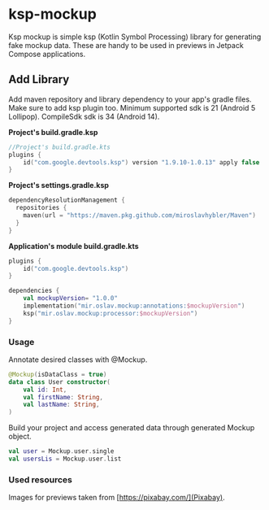 # ksp-mockup
Ksp mockup is simple ksp (Kotlin Symbol Processing) library for generating fake mockup data. These are
handy to be used in previews in Jetpack Compose applications.

## Add Library
Add maven repository and library dependency to your app's gradle files. Make sure to add ksp plugin too.
Minimum supported sdk is 21 (Android 5 Lollipop). CompileSdk sdk is 34 (Android 14).

**Project's build.gradle.ksp**
```kotlin
//Project's build.gradle.kts
plugins {
    id("com.google.devtools.ksp") version "1.9.10-1.0.13" apply false
}
```

**Project's settings.gradle.ksp**
```kotlin
dependencyResolutionManagement {
  repositories {
    maven(url = "https://maven.pkg.github.com/miroslavhybler/Maven")
  }
}
```

**Application's module build.gradle.kts**
```kotlin
plugins {
    id("com.google.devtools.ksp")
}

dependencies {
    val mockupVersion= "1.0.0"
    implementation("mir.oslav.mockup:annotations:$mockupVersion")
    ksp("mir.oslav.mockup:processor:$mockupVersion")
}
```

### Usage
Annotate desired classes with @Mockup.

```kotlin
@Mockup(isDataClass = true)
data class User constructor(
    val id: Int,
    val firstName: String,
    val lastName: String,
)
```

Build your project and access generated data through generated Mockup object.

```kotlin
val user = Mockup.user.single
val usersLis = Mockup.user.list
```


### Used resources
Images for previews taken from [https://pixabay.com/](Pixabay).